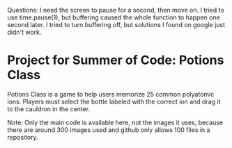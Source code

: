 Questions: I need the screen to pause for a second, then move on. I tried to use time.pause(1), but buffering caused the whole function to happen one second later. I tried to turn buffering off, but solutions I found on google just didn't work.


# Project for Summer of Code: Potions Class

Potions Class is a game to help users memorize 25 common polyatomic ions. Players must select the bottle labeled with the correct ion and drag it to the cauldron in the center.

Note: Only the main code is available here, not the images it uses, because there are around 300 images used and github only allows 100 files in a repository.
